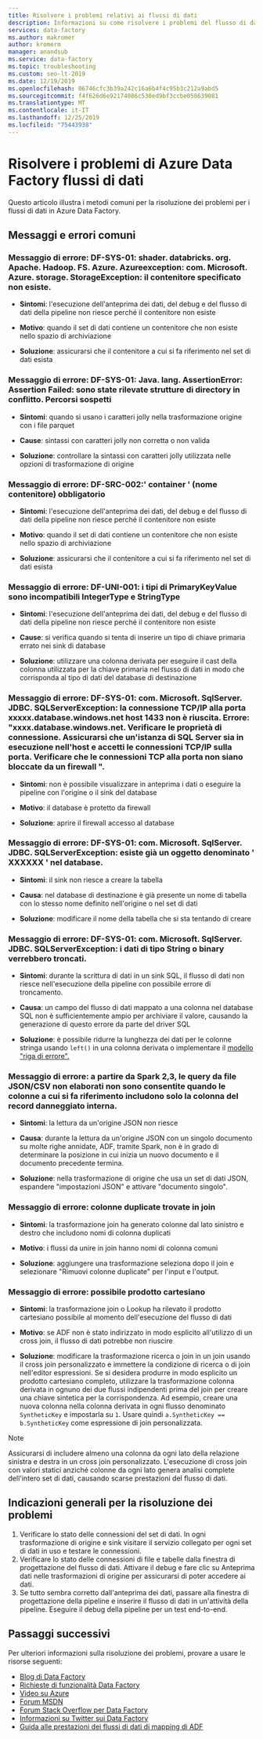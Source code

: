 ```yaml
---
title: Risolvere i problemi relativi ai flussi di dati
description: Informazioni su come risolvere i problemi del flusso di dati in Azure Data Factory.
services: data-factory
ms.author: makromer
author: kromerm
manager: anandsub
ms.service: data-factory
ms.topic: troubleshooting
ms.custom: seo-lt-2019
ms.date: 12/19/2019
ms.openlocfilehash: 06746cfc3b39a242c16a6b4f4c95b3c212a9abd5
ms.sourcegitcommit: f4f626d6e92174086c530ed9bf3ccbe058639081
ms.translationtype: MT
ms.contentlocale: it-IT
ms.lasthandoff: 12/25/2019
ms.locfileid: "75443938"
---
```

# <a name="troubleshoot-azure-data-factory-data-flows"></a>Risolvere i problemi di Azure Data Factory flussi di dati

Questo articolo illustra i metodi comuni per la risoluzione dei problemi per i flussi di dati in Azure Data Factory.

## <a name="common-errors-and-messages"></a>Messaggi e errori comuni

### <a name="error-message-df-sys-01-shadeddatabricksorgapachehadoopfsazureazureexception-commicrosoftazurestoragestorageexception-the-specified-container-does-not-exist"></a>Messaggio di errore: DF-SYS-01: shader. databricks. org. Apache. Hadoop. FS. Azure. Azureexception: com. Microsoft. Azure. storage. StorageException: il contenitore specificato non esiste.

- **Sintomi**: l'esecuzione dell'anteprima dei dati, del debug e del flusso di dati della pipeline non riesce perché il contenitore non esiste

- **Motivo**: quando il set di dati contiene un contenitore che non esiste nello spazio di archiviazione

- **Soluzione**: assicurarsi che il contenitore a cui si fa riferimento nel set di dati esista

### <a name="error-message-df-sys-01-javalangassertionerror-assertion-failed-conflicting-directory-structures-detected-suspicious-paths"></a>Messaggio di errore: DF-SYS-01: Java. lang. AssertionError: Assertion Failed: sono state rilevate strutture di directory in conflitto. Percorsi sospetti

- **Sintomi**: quando si usano i caratteri jolly nella trasformazione origine con i file parquet

- **Cause**: sintassi con caratteri jolly non corretta o non valida

- **Soluzione**: controllare la sintassi con caratteri jolly utilizzata nelle opzioni di trasformazione di origine

### <a name="error-message-df-src-002-container-container-name-is-required"></a>Messaggio di errore: DF-SRC-002:' container ' (nome contenitore) obbligatorio

- **Sintomi**: l'esecuzione dell'anteprima dei dati, del debug e del flusso di dati della pipeline non riesce perché il contenitore non esiste

- **Motivo**: quando il set di dati contiene un contenitore che non esiste nello spazio di archiviazione

- **Soluzione**: assicurarsi che il contenitore a cui si fa riferimento nel set di dati esista

### <a name="error-message-df-uni-001-primarykeyvalue-has-incompatible-types-integertype-and-stringtype"></a>Messaggio di errore: DF-UNI-001: i tipi di PrimaryKeyValue sono incompatibili IntegerType e StringType

- **Sintomi**: l'esecuzione dell'anteprima dei dati, del debug e del flusso di dati della pipeline non riesce perché il contenitore non esiste

- **Cause**: si verifica quando si tenta di inserire un tipo di chiave primaria errato nei sink di database

- **Soluzione**: utilizzare una colonna derivata per eseguire il cast della colonna utilizzata per la chiave primaria nel flusso di dati in modo che corrisponda al tipo di dati del database di destinazione

### <a name="error-message-df-sys-01-commicrosoftsqlserverjdbcsqlserverexception-the-tcpip-connection-to-the-host-xxxxxdatabasewindowsnet-port-1433-has-failed-error-xxxxdatabasewindowsnet-verify-the-connection-properties-make-sure-that-an-instance-of-sql-server-is-running-on-the-host-and-accepting-tcpip-connections-at-the-port-make-sure-that-tcp-connections-to-the-port-are-not-blocked-by-a-firewall"></a>Messaggio di errore: DF-SYS-01: com. Microsoft. SqlServer. JDBC. SQLServerException: la connessione TCP/IP alla porta xxxxx.database.windows.net host 1433 non è riuscita. Errore: "xxxx.database.windows.net. Verificare le proprietà di connessione. Assicurarsi che un'istanza di SQL Server sia in esecuzione nell'host e accetti le connessioni TCP/IP sulla porta. Verificare che le connessioni TCP alla porta non siano bloccate da un firewall ".

- **Sintomi**: non è possibile visualizzare in anteprima i dati o eseguire la pipeline con l'origine o il sink del database

- **Motivo**: il database è protetto da firewall

- **Soluzione**: aprire il firewall accesso al database

### <a name="error-message-df-sys-01-commicrosoftsqlserverjdbcsqlserverexception-there-is-already-an-object-named-xxxxxx-in-the-database"></a>Messaggio di errore: DF-SYS-01: com. Microsoft. SqlServer. JDBC. SQLServerException: esiste già un oggetto denominato ' XXXXXX ' nel database.

- **Sintomi**: il sink non riesce a creare la tabella

- **Causa**: nel database di destinazione è già presente un nome di tabella con lo stesso nome definito nell'origine o nel set di dati

- **Soluzione**: modificare il nome della tabella che si sta tentando di creare

### <a name="error-message-df-sys-01-commicrosoftsqlserverjdbcsqlserverexception-string-or-binary-data-would-be-truncated"></a>Messaggio di errore: DF-SYS-01: com. Microsoft. SqlServer. JDBC. SQLServerException: i dati di tipo String o binary verrebbero troncati. 

- **Sintomi**: durante la scrittura di dati in un sink SQL, il flusso di dati non riesce nell'esecuzione della pipeline con possibile errore di troncamento.

- **Causa**: un campo del flusso di dati mappato a una colonna nel database SQL non è sufficientemente ampio per archiviare il valore, causando la generazione di questo errore da parte del driver SQL

- **Soluzione**: è possibile ridurre la lunghezza dei dati per le colonne stringa usando ```left()``` in una colonna derivata o implementare il [modello "riga di errore".](how-to-data-flow-error-rows.md)

### <a name="error-message-since-spark-23-the-queries-from-raw-jsoncsv-files-are-disallowed-when-the-referenced-columns-only-include-the-internal-corrupt-record-column"></a>Messaggio di errore: a partire da Spark 2,3, le query da file JSON/CSV non elaborati non sono consentite quando le colonne a cui si fa riferimento includono solo la colonna del record danneggiato interna. 

- **Sintomi**: la lettura da un'origine JSON non riesce

- **Causa**: durante la lettura da un'origine JSON con un singolo documento su molte righe annidate, ADF, tramite Spark, non è in grado di determinare la posizione in cui inizia un nuovo documento e il documento precedente termina.

- **Soluzione**: nella trasformazione di origine che usa un set di dati JSON, espandere "impostazioni JSON" e attivare "documento singolo".

### <a name="error-message-duplicate-columns-found-in-join"></a>Messaggio di errore: colonne duplicate trovate in join

- **Sintomi**: la trasformazione join ha generato colonne dal lato sinistro e destro che includono nomi di colonna duplicati

- **Motivo**: i flussi da unire in join hanno nomi di colonna comuni

- **Soluzione**: aggiungere una trasformazione seleziona dopo il join e selezionare "Rimuovi colonne duplicate" per l'input e l'output.

### <a name="error-message-possible-cartesian-product"></a>Messaggio di errore: possibile prodotto cartesiano

- **Sintomi**: la trasformazione join o Lookup ha rilevato il prodotto cartesiano possibile al momento dell'esecuzione del flusso di dati

- **Motivo**: se ADF non è stato indirizzato in modo esplicito all'utilizzo di un cross join, il flusso di dati potrebbe non riuscire

- **Soluzione**: modificare la trasformazione ricerca o join in un join usando il cross join personalizzato e immettere la condizione di ricerca o di join nell'editor espressioni. Se si desidera produrre in modo esplicito un prodotto cartesiano completo, utilizzare la trasformazione colonna derivata in ognuno dei due flussi indipendenti prima del join per creare una chiave sintetica per la corrispondenza. Ad esempio, creare una nuova colonna nella colonna derivata in ogni flusso denominato ```SyntheticKey``` e impostarla su ```1```. Usare quindi ```a.SyntheticKey == b.SyntheticKey``` come espressione di join personalizzata.

> [!NOTE]
> Assicurarsi di includere almeno una colonna da ogni lato della relazione sinistra e destra in un cross join personalizzato. L'esecuzione di cross join con valori statici anziché colonne da ogni lato genera analisi complete dell'intero set di dati, causando scarse prestazioni del flusso di dati.

## <a name="general-troubleshooting-guidance"></a>Indicazioni generali per la risoluzione dei problemi

1. Verificare lo stato delle connessioni del set di dati. In ogni trasformazione di origine e sink visitare il servizio collegato per ogni set di dati in uso e testare le connessioni.
2. Verificare lo stato delle connessioni di file e tabelle dalla finestra di progettazione del flusso di dati. Attivare il debug e fare clic su Anteprima dati nelle trasformazioni di origine per assicurarsi di poter accedere ai dati.
3. Se tutto sembra corretto dall'anteprima dei dati, passare alla finestra di progettazione della pipeline e inserire il flusso di dati in un'attività della pipeline. Eseguire il debug della pipeline per un test end-to-end.

## <a name="next-steps"></a>Passaggi successivi

Per ulteriori informazioni sulla risoluzione dei problemi, provare a usare le risorse seguenti:

*  [Blog di Data Factory](https://azure.microsoft.com/blog/tag/azure-data-factory/)
*  [Richieste di funzionalità Data Factory](https://feedback.azure.com/forums/270578-data-factory)
*  [Video su Azure](https://azure.microsoft.com/resources/videos/index/?sort=newest&services=data-factory)
*  [Forum MSDN](https://social.msdn.microsoft.com/Forums/home?sort=relevancedesc&brandIgnore=True&searchTerm=data+factory)
*  [Forum Stack Overflow per Data Factory](https://stackoverflow.com/questions/tagged/azure-data-factory)
*  [Informazioni su Twitter sui Data Factory](https://twitter.com/hashtag/DataFactory)
*  [Guida alle prestazioni dei flussi di dati di mapping di ADF](concepts-data-flow-performance.md)
